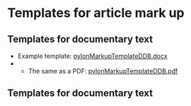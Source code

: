 # Templates for article mark up

## Templates for documentary text
- Example template: [pylonMarkupTemplateDDB.docx](https://github.com/jcowey/P3/files/9425007/pylonMarkupTemplateDDB.docx)
- - The same as a PDF: [pylonMarkupTemplateDDB.pdf](https://github.com/jcowey/P3/files/9425023/pylonMarkupTemplateDDB.pdf)



## Templates for documentary text
